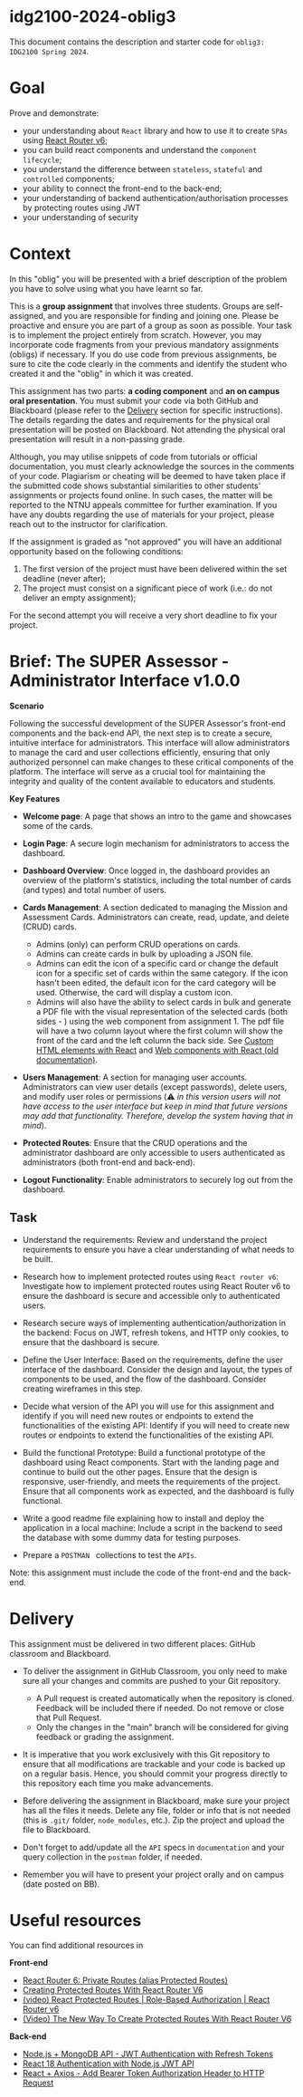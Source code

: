 # idg2100-2024-oblig3

This document contains the description and starter code for `oblig3: IDG2100 Spring 2024`.

# Goal

Prove and demonstrate:

* your understanding about `React` library and how to use it to create `SPAs` using [React Router v6](https://reactrouter.com);
* you can build react components and understand the `component lifecycle`;
* you understand the difference between `stateless`, `stateful` and `controlled` components;
* your ability to connect the front-end to the back-end;
* your understanding of backend authentication/authorisation processes by protecting routes using JWT 
* your understanding of security

# Context

In this "oblig" you will be presented with a brief description of the problem you have to solve using what you have learnt so far. 

This is a **group assignment** that involves three students. Groups are self-assigned, and you are responsible for finding and joining one. Please be proactive and ensure you are part of a group as soon as possible. Your task is to implement the project entirely from scratch. However, you may incorporate code fragments from your previous mandatory assignments (obligs) if necessary. If you do use code from previous assignments, be sure to cite the code clearly in the comments and identify the student who created it and the "oblig" in which it was created.

This assignment has two parts: **a coding component** and **an on campus oral presentation**. You must submit your code via both GitHub and Blackboard (please refer to the [Delivery](#delivery) section for specific instructions). The details regarding the dates and requirements for the physical oral presentation will be posted on Blackboard. Not attending the physical oral presentation will result in a non-passing grade.

Although, you may utilise snippets of code from tutorials or official documentation, you must clearly acknowledge the sources in the comments of your code. Plagiarism or cheating will be deemed to have taken place if the submitted code shows substantial similarities to other students' assignments or projects found online. In such cases, the matter will be reported to the NTNU appeals committee for further examination. If you have any doubts regarding the use of materials for your project, please reach out to the instructor for clarification. 

If the assignment is graded as "not approved" you will have an additional opportunity based on the following conditions:

1. The first version of the project must have been delivered within the set deadline (never after);
1. The project must consist on a significant piece of work (i.e.: do not deliver an empty assignment);

For the second attempt you will receive a very short deadline to fix your project.

# Brief: The SUPER Assessor - Administrator Interface v1.0.0

**Scenario**

Following the successful development of the SUPER Assessor's front-end components and the back-end API, the next step is to create a secure, intuitive interface for administrators. This interface will allow administrators to manage the card and user collections efficiently, ensuring that only authorized personnel can make changes to these critical components of the platform. The interface will serve as a crucial tool for maintaining the integrity and quality of the content available to educators and students.

**Key Features**

* **Welcome page**: A page that shows an intro to the game and showcases some of the cards. 
* **Login Page**: A secure login mechanism for administrators to access the dashboard.
* **Dashboard Overview**: Once logged in, the dashboard provides an overview of the platform's statistics, including the total number of cards (and types) and total number of users.
* **Cards Management**: A section dedicated to managing the Mission and Assessment Cards. Administrators can create, read, update, and delete (CRUD) cards. 
    * Admins (only) can perform CRUD operations on cards.
    * Admins can create cards in bulk by uploading a JSON file.
    * Admins can edit the icon of a specific card or change the default icon for a specific set of cards within the same category. If the icon hasn't been edited, the default icon for the card category will be used. Otherwise, the card will display a custom icon.
    * Admins will also have the ability to select cards in bulk and generate a PDF file with the visual representation of the selected cards (both sides - ) using the web component from assignment 1. The pdf file will have a two column layout where the first column will show the front of the card and the left column the back side. See [Custom HTML elements with React](https://react.dev/reference/react-dom/components#custom-html-elements) and [Web components with React (old documentation)](https://legacy.reactjs.org/docs/web-components.html). 

* **Users Management**: A section for managing user accounts. Administrators can view user details (except passwords), delete users, and modify user roles or permissions (:warning: _in this version users will not have access to the user interface but keep in mind that future versions may add that functionality. Therefore, develop the system having that in mind_).

* **Protected Routes**: Ensure that the CRUD operations and the administrator dashboard are only accessible to users authenticated as administrators (both front-end and back-end).

* **Logout Functionality**: Enable administrators to securely log out from the dashboard.

## Task

* Understand the requirements: Review and understand the project requirements to ensure you have a clear understanding of what needs to be built.

* Research how to implement protected routes using `React router v6`: Investigate how to implement protected routes using React Router v6 to ensure the dashboard is secure and accessible only to authenticated users.

* Research secure ways of implementing authentication/authorization in the backend: Focus on JWT, refresh tokens, and HTTP only cookies, to ensure that the dashboard is secure.

* Define the User Interface: Based on the requirements, define the user interface of the dashboard. Consider the design and layout, the types of components to be used, and the flow of the dashboard. Consider creating wireframes in this step.

* Decide what version of the API you will use for this assignment and identify if you will need new routes or endpoints to extend the functionalities of the existing API: Identify if you will need to create new routes or endpoints to extend the functionalities of the existing API.

* Build the functional Prototype: Build a functional prototype of the dashboard using React components. Start with the landing page and continue to build out the other pages. Ensure that the design is responsive, user-friendly, and meets the requirements of the project. Ensure that all components work as expected, and the dashboard is fully functional.

* Write a good readme file explaining how to install and deploy the application in a local machine: Include a script in the backend to seed the database with some dummy data for testing purposes. 

* Prepare a `POSTMAN ` collections to test the `APIs`.

Note: this assignment must include the code of the front-end and the back-end.

# Delivery

This assignment must be delivered in two different places: GitHub classroom and Blackboard.

* To deliver the assignment in GitHub Classroom, you only need to make sure all your changes and commits are pushed to your Git repository.
    * A Pull request is created automatically when the repository is cloned. Feedback will be included there if needed. Do not remove or close that Pull Request.
    * Only the changes in the "main" branch will be considered for giving feedback or grading the assignment.

* It is imperative that you work exclusively with this Git repository to ensure that all modifications are trackable and your code is backed up on a regular basis. Hence, you should commit your progress directly to this repository each time you make advancements.

* Before delivering the assignment in Blackboard, make sure your project has all the files it needs. Delete any file, folder or info that is not needed (this is `.git/` folder, `node_modules`, etc.). Zip the project and upload the file to Blackboard. 

* Don't forget to add/update all the `API` specs in `documentation` and your query collection in the `postman` folder, if needed.

* Remember you will have to present your project orally and on campus (date posted on BB).

# Useful resources

You can find additional resources in 

**Front-end**
* [React Router 6: Private Routes (alias Protected Routes)](https://www.robinwieruch.de/react-router-private-routes/)
* [Creating Protected Routes With React Router V6  ](https://medium.com/@dennisivy/creating-protected-routes-with-react-router-v6-2c4bbaf7bc1c)
* [(video) React Protected Routes | Role-Based Authorization | React Router v6  ](https://www.youtube.com/watch?v=oUZjO00NkhY)
* [(Video) The New Way To Create Protected Routes With React Router V6  ](https://www.youtube.com/watch?v=2k8NleFjG7I)

**Back-end**
* [Node.js + MongoDB API - JWT Authentication with Refresh Tokens  ](https://jasonwatmore.com/post/2020/06/17/nodejs-mongodb-api-jwt-authentication-with-refresh-tokens)
* [React 18 Authentication with Node.js JWT API ](https://jasonwatmore.com/react-18-authentication-with-nodejs-jwt-api)
* [React + Axios - Add Bearer Token Authorization Header to HTTP Request  ](https://jasonwatmore.com/react-axios-add-bearer-token-authorization-header-to-http-request)